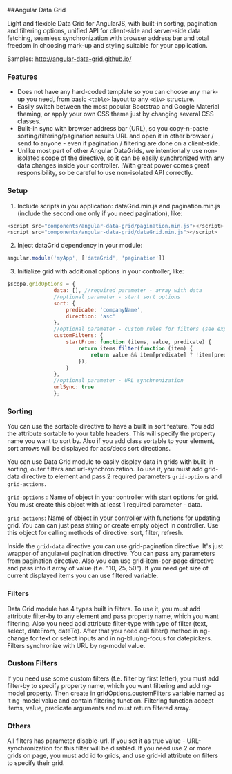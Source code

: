 ##Angular Data Grid

Light and flexible Data Grid for AngularJS, with built-in sorting, pagination and filtering options, unified API for client-side and server-side data fetching, 
seamless synchronization with browser address bar and total freedom in choosing mark-up and styling suitable for your application.

Samples: http://angular-data-grid.github.io/

### Features

 - Does not have any hard-coded template so you can choose any mark-up you need, from basic ```<table>``` layout to any ```<div>``` structure.
 - Easily switch between the most popular Bootstrap and Google Material theming, or apply your own CSS theme just by changing several CSS classes.
 - Built-in sync with browser address bar (URL), so you copy-n-paste sorting/filtering/pagination results URL and open it in other browser / send to anyone - even if pagination / filtering are done on a client-side. 
 - Unlike most part of other Angular DataGrids, we intentionally use non-isolated scope of the directive, so it can be easily synchronized with any data changes inside your controller. !With great power comes great responsibility, so be careful to use non-isolated API correctly.

### Setup

1. Include scripts in you application: dataGrid.min.js and pagination.min.js (include the second one only if you need pagination), like: 
 
 ```javascript
 <script src="components/angular-data-grid/pagination.min.js"></script>
 <script src="components/angular-data-grid/dataGrid.min.js"></script>
 ```
 
2. Inject dataGrid dependency in your module:

 ```javascript
angular.module('myApp', ['dataGrid', 'pagination'])
 ```
 
3. Initialize grid with additional options in your controller, like:

 ```javascript
 $scope.gridOptions = {
                data: [], //required parameter - array with data
                //optional parameter - start sort options
                sort: {
                    predicate: 'companyName',
                    direction: 'asc'
                },
                //optional parameter - custom rules for filters (see explanation below)
                customFilters: {
                    startFrom: function (items, value, predicate) {
                        return items.filter(function (item) {
                            return value && item[predicate] ? !item[predicate].toLowerCase().indexOf(value.toLowerCase()) : true;
                        });
                    }
                },
                //optional parameter - URL synchronization
                urlSync: true
                };
```
       
### Sorting
You can use the sortable directive to have a built in sort feature. You add the attribute sortable to your table headers. This will specify the property name you want to sort by. Also if you add class sortable to your element, sort arrows will be displayed for acs/decs sort directions.

You can use  Data Grid module to easily display data in grids with built-in sorting, outer filters and url-synchronization. To use it, you must add grid-data directive to element and pass 2 required parameters ```grid-options``` and ```grid-actions```.

```grid-options``` : Name of object in your controller with start options for grid. You must create this object with at least 1 required parameter - data.

```grid-actions```: Name of object in your controller with functions for updating grid. You can can just pass string or create empty object in controller. Use this object for calling methods of directive: sort, filter, refresh.

Inside the ```grid-data``` directive you can use grid-pagination directive. It's just wrapper of angular-ui pagination directive. You can pass any parameters from pagination directive. Also you can use grid-item-per-page directive and pass into it array of value (f.e. "10, 25, 50"). If you need get size of current displayed items you can use filtered variable.

### Filters
Data Grid module has 4 types built in filters. To use it, you must add attribute filter-by to any element and pass property name, which you want filtering. Also you need add attribute filter-type with type of filter (text, select, dateFrom, dateTo). After that you need call filter() method in ng-change for text or select inputs and in ng-blur/ng-focus for datepickers. Filters synchronize with URL by ng-model value.

### Custom Filters
If you need use some custom filters (f.e. filter by first letter), you must add filter-by to specify property name, which you want filtering and add ng-model property. Then create in gridOptions.customFilters variable named as it ng-model value and contain filtering function. Filtering function accept items, value, predicate arguments and must return filtered array.

### Others
All filters has parameter disable-url. If you set it as true value - URL-synchronization for this filter will be disabled. If you need use 2 or more grids on page, you must add id to grids, and use grid-id attribute on filters to specify their grid.
